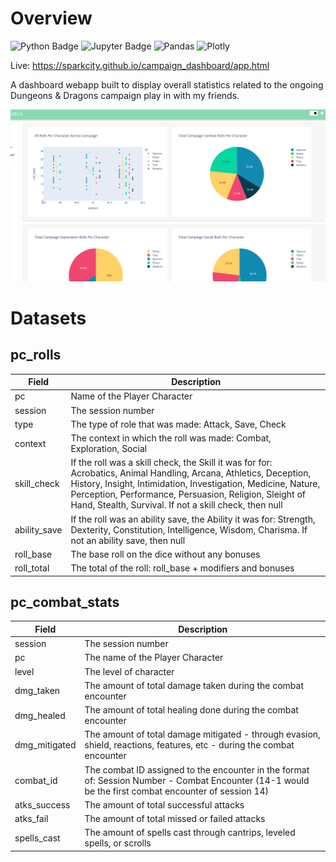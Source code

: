 # Overview
![Python Badge](https://img.shields.io/badge/Python-FFD43B?style=for-the-badge&logo=python&logoColor=blue) ![Jupyter Badge](https://img.shields.io/badge/Jupyter-F37626.svg?&style=for-the-badge&logo=Jupyter&logoColor=white) ![Pandas](https://img.shields.io/badge/pandas-%23150458.svg?style=for-the-badge&logo=pandas&logoColor=white) ![Plotly](https://img.shields.io/badge/Plotly-%233F4F75.svg?style=for-the-badge&logo=plotly&logoColor=white)

Live: https://sparkcity.github.io/campaign_dashboard/app.html

A dashboard webapp built to display overall statistics related to the ongoing Dungeons & Dragons campaign play in with my friends.

![Screenshot](https://raw.githubusercontent.com/sparkcity/campaign_dashboard/main/img/dashboard_ss.png)

# Datasets

## pc_rolls

| Field      | Description |
| ----------- | ----------- |
| pc | Name of the Player Character |
| session | The session number |
| type | The type of role that was made: Attack, Save, Check|
| context | The context in which the roll was made: Combat, Exploration, Social |
| skill_check | If the roll was a skill check, the Skill it was for for: Acrobatics, Animal Handling, Arcana, Athletics, Deception, History, Insight, Intimidation, Investigation, Medicine, Nature, Perception, Performance, Persuasion, Religion, Sleight of Hand, Stealth, Survival. If not a skill check, then null |
| ability_save | If the roll was an ability save, the Ability it was for: Strength, Dexterity, Constitution, Intelligence, Wisdom, Charisma. If not an ability save, then null |
| roll_base | The base roll on the dice without any bonuses |
| roll_total | The total of the roll: roll_base + modifiers and bonuses |

## pc_combat_stats

| Field      | Description |
| ----------- | ----------- |
| session | The session number |
| pc | The name of the Player Character |
| level | The level of character |
| dmg_taken | The amount of total damage taken during the combat encounter |
| dmg_healed | The amount of total healing done during the combat encounter |
| dmg_mitigated | The amount of total damage mitigated - through evasion, shield, reactions, features, etc - during the combat encounter |
| combat_id | The combat ID assigned to the encounter in the format of: Session Number - Combat Encounter (14-1 would be the first combat encounter of session 14)|
| atks_success | The amount of total successful attacks |
| atks_fail | The amount of total missed or failed attacks |
| spells_cast | The amount of spells cast through cantrips, leveled spells, or scrolls |